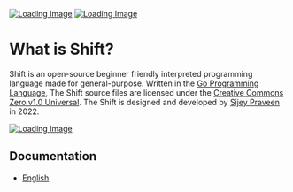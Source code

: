 [![Loading Image](https://img.shields.io/badge/GitHub-sijey--praveen/Shift-ebebeb?logo=github&style=social)](https://github.com/sijey-praveen/Shift/)
[![Loading Image](https://img.shields.io/badge/Discord-sijey%239115-5865f2?logo=discord&style=social)](https://discordapp.com/users/856839376436985876)

# What is Shift?

Shift is an open-source beginner friendly interpreted programming language made for general-purpose. Written in the [Go Programming Language](https://go.dev/), The Shift source files are licensed under the [Creative Commons Zero v1.0 Universal](https://creativecommons.org/). The Shift is designed and developed by [Sijey Praveen](https://sijey-praveen.github.io/) in 2022.

[![Loading Image](https://i.imgur.com/PWApeD1.png)](https://10015.io/tools/code-to-image-converter)

## Documentation
- [English](https://github.com/sijey-praveen/Shift/tree/Sijey/documentation/en)
